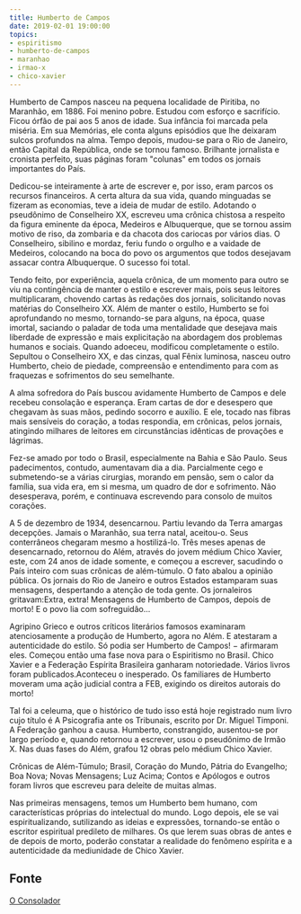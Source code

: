 ```yaml
---
title: Humberto de Campos
date: 2019-02-01 19:00:00
topics: 
- espiritismo
- humberto-de-campos
- maranhao
- irmao-x
- chico-xavier
---
```


Humberto de Campos nasceu na pequena localidade de Piritiba, no Maranhão, em
1886. Foi menino pobre. Estudou com esforço e sacrifício. Ficou órfão de pai aos
5 anos de idade. Sua infância foi marcada pela miséria. Em sua Memórias, ele
conta alguns episódios que lhe deixaram sulcos profundos na alma.  Tempo depois,
mudou-se para o Rio de Janeiro, então Capital da República, onde se tornou
famoso. Brilhante jornalista e cronista perfeito, suas páginas foram "colunas"
em todos os jornais importantes do País.

Dedicou-se inteiramente à arte de escrever e, por isso, eram parcos os recursos
financeiros. A certa altura da sua vida, quando minguadas se fizeram as
economias, teve a ideia de mudar de estilo. Adotando o pseudônimo de Conselheiro
XX, escreveu uma crônica chistosa a respeito da figura eminente da época,
Medeiros e Albuquerque, que se tornou assim motivo de riso, da zombaria e da
chacota dos cariocas por vários dias.  O Conselheiro, sibilino e mordaz, feriu
fundo o orgulho e a vaidade de Medeiros, colocando na boca do povo os argumentos
que todos desejavam assacar contra Albuquerque. O sucesso foi total.

Tendo feito, por experiência, aquela crônica, de um momento para outro se viu na
contingência de manter o estilo e escrever mais, pois seus leitores
multiplicaram, chovendo cartas às redações dos jornais, solicitando novas
matérias do Conselheiro XX.  Além de manter o estilo, Humberto se foi
aprofundando no mesmo, tornando-se para alguns, na época, quase imortal,
saciando o paladar de toda uma mentalidade que desejava mais liberdade de
expressão e mais explicitação na abordagem dos problemas humanos e sociais.
Quando adoeceu, modificou completamente o estilo. Sepultou o Conselheiro XX, e
das cinzas, qual Fênix luminosa, nasceu outro Humberto, cheio de piedade,
compreensão e entendimento para com as fraquezas e sofrimentos do seu
semelhante.

A alma sofredora do País buscou avidamente Humberto de Campos e dele recebeu
consolação e esperança. Eram cartas de dor e desespero que chegavam às suas
mãos, pedindo socorro e auxílio. E ele, tocado nas fibras mais sensíveis do
coração, a todas respondia, em crônicas, pelos jornais, atingindo milhares de
leitores em circunstâncias idênticas de provações e lágrimas.

Fez-se amado por todo o Brasil, especialmente na Bahia e São Paulo. Seus
padecimentos, contudo, aumentavam dia a dia. Parcialmente cego e submetendo-se a
várias cirurgias, morando em pensão, sem o calor da família, sua vida era, em si
mesma, um quadro de dor e sofrimento. Não desesperava, porém, e continuava
escrevendo para consolo de muitos corações.

A 5 de dezembro de 1934, desencarnou. Partiu levando da Terra amargas decepções.
Jamais o Maranhão, sua terra natal, aceitou-o. Seus conterrâneos chegaram mesmo
a hostilizá-lo. Três meses apenas de desencarnado, retornou do Além, através do
jovem médium Chico Xavier, este, com 24 anos de idade somente, e começou a
escrever, sacudindo o País inteiro com suas crônicas de além-túmulo. O fato
abalou a opinião pública. Os jornais do Rio de Janeiro e outros Estados
estamparam suas mensagens, despertando a atenção de toda gente. Os jornaleiros
gritavam:Extra, extra! Mensagens de Humberto de Campos, depois de morto!  E o
povo lia com sofreguidão...

Agripino Grieco e outros críticos literários famosos examinaram atenciosamente a
produção de Humberto, agora no Além. E atestaram a autenticidade do estilo. Só
podia ser Humberto de Campos! − afirmaram eles. Começou então uma fase nova para
o Espiritismo no Brasil. Chico Xavier e a Federação Espírita Brasileira ganharam
notoriedade. Vários livros foram publicados.Aconteceu o inesperado. Os
familiares de Humberto moveram uma ação judicial contra a FEB, exigindo os
direitos autorais do morto!

Tal foi a celeuma, que o histórico de tudo isso está hoje registrado num livro
cujo título é A Psicografia ante os Tribunais, escrito por Dr. Miguel Timponi. A
Federação ganhou a causa. Humberto, constrangido, ausentou-se por largo período
e, quando retornou a escrever, usou o pseudônimo de Irmão X.  Nas duas fases do
Além, grafou 12 obras pelo médium Chico Xavier.

Crônicas de Além-Túmulo; Brasil, Coração do Mundo, Pátria do Evangelho; Boa
Nova; Novas Mensagens; Luz Acima; Contos e Apólogos e outros foram livros que
escreveu para deleite de muitas almas.

Nas primeiras mensagens, temos um Humberto bem humano, com características
próprias do intelectual do mundo. Logo depois, ele se vai espiritualizando,
sutilizando as ideias e expressões, tornando-se então o escritor espiritual
predileto de milhares.  Os que lerem suas obras de antes e de depois de morto,
poderão constatar a realidade do fenômeno espírita e a autenticidade da
mediunidade de Chico Xavier.

## Fonte
[O Consolador](http://www.oconsolador.com.br/linkfixo/biografias/humbertodecampos.html)

